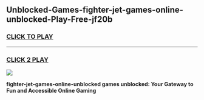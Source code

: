 
## Unblocked-Games-fighter-jet-games-online-unblocked-Play-Free-jf20b
<h3>
<a href="https://premium76.site?title=fighter-jet-games-online-unblocked&ref=20A">CLICK TO PLAY</a></h3>
<hr>

<h3>
<a href="https://premium76.site?title=fighter-jet-games-online-unblocked&ref=20A">CLICK 2 PLAY</a>
  
</h3>

<a href="https://premium76.site?title=fighter-jet-games-online-unblocked&ref=20A"><img src="https://clearcache.store/games.png"></a>


**fighter-jet-games-online-unblocked games unblocked: Your Gateway to Fun and Accessible Online Gaming**
